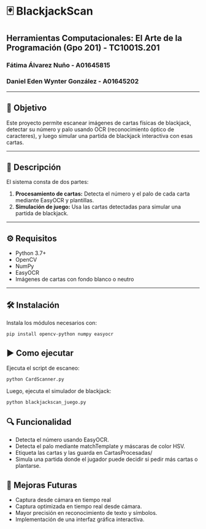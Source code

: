# 🃏 BlackjackScan  
## Herramientas Computacionales: El Arte de la Programación (Gpo 201) - TC1001S.201  
### Fátima Álvarez Nuño - A01645815  
### Daniel Eden Wynter González - A01645202  

---

## 🎯 Objetivo
Este proyecto permite escanear imágenes de cartas físicas de blackjack, detectar su número y palo usando OCR (reconocimiento óptico de caracteres), y luego simular una partida de blackjack interactiva con esas cartas.

---

## 📝 Descripción

El sistema consta de dos partes:
1. **Procesamiento de cartas:** Detecta el número y el palo de cada carta mediante EasyOCR y plantillas.
2. **Simulación de juego:** Usa las cartas detectadas para simular una partida de blackjack.

---

## ⚙️ Requisitos

- Python 3.7+
- OpenCV
- NumPy
- EasyOCR
- Imágenes de cartas con fondo blanco o neutro

---

## 🛠 Instalación
Instala los módulos necesarios con:
```bash
pip install opencv-python numpy easyocr
```

## ▶️ Como ejecutar
Ejecuta el script de escaneo:
```bash
python CardScanner.py
```

Luego, ejecuta el simulador de blackjack:
```bash
python blackjackscan_juego.py
```

## 🔍 Funcionalidad
* Detecta el número usando EasyOCR.
* Detecta el palo mediante matchTemplate y máscaras de color HSV.
* Etiqueta las cartas y las guarda en CartasProcesadas/
* Simula una partida donde el jugador puede decidir si pedir más cartas o plantarse.

## 🚀 Mejoras Futuras
* Captura desde cámara en tiempo real
* Captura optimizada en tiempo real desde cámara.
* Mayor precisión en reconocimiento de texto y símbolos.
* Implementación de una interfaz gráfica interactiva.
